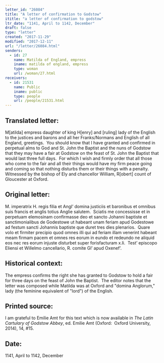 ```yaml
---
letter_id: "26084"
title: "A letter of confirmation to Godstow"
ititle: "a letter of confirmation to godstow"
ltr_date: "1141, April to 1142, December"
draft: false
type: "letter"
created: "2017-11-29"
modified: "2017-12-11"
url: "/letter/26084.html"
senders:
  - id: 27
    name: Matilda of England, empress
    iname: matilda of england, empress
    type: woman
    url: /woman/27.html
receivers:
  - id: 21531
    name: Public
    iname: public
    type: people
    url: /people/21531.html
---
```

<h2> Translated letter:</h2><p>M[atilda] empress daughter of king H[enry] and [ruling] lady of the English to the justices and barons and all her Franks/Normans and English of all England, greetings.&nbsp; You should know that I have granted and confirmed in perpetual alms to God and St. John the Baptist and the nuns of Godstow that they may have a fair at Godstow on the feast of St. John the Baptist that would last three full days.&nbsp; For which I wish and firmly order that all those who come to the fair and all their things would have my firm peace going and coming so that nothing disturbs them or their things with a penalty.&nbsp; Witnessed by the bishop of Ely and chancellor William, R[obert] count of Gloucester at Oxford.&nbsp;</p><h2 class="mt-4"> Original letter:</h2><p>M. imperatrix H. regis filia et Angl’ domina justiciis et baronibus et omnibus suis francis et anglis totius Anglie salutem.&nbsp; Sciatis me concessisse et in perpetuam elemosinam confirmasse deo et sancto Johanni baptiste et sanctimonialibus de Godestowe ut habeant unam feriam apud Godestowe ad festum sancti Johannis baptiste que duret tres dies plenarios.&nbsp; Quare volo et firmiter precipio quod omnes illi qui ad feriam illam venerint habeant meam firmam pacem et omnes res eorum in eundo et redeundo ne aliquid eos nec res eorum injuste disturbet super forisfacturam x.li.&nbsp; Test’ episcopo Eliensi et Willelmo cancellario, R. comite Gl’ apud Oxenef’.</p><h2 class="mt-4"> Historical context:</h2><p>The empress confirms the right she has granted to Godstow to hold a fair for three days on the feast of John the Baptist.&nbsp; The editor notes that the letter was composed while Matilda was at Oxford and "domina Anglorum," lady (the feminine equivalent of "lord") of the English.</p><h2 class="mt-4"> Printed source:</h2><p>I am grateful to Emilie Amt for this text which is now available in&nbsp;<i>The Latin Cartulary of Godstow Abbey</i>, ed. Emilie Amt (Oxford:&nbsp; Oxford University, 2014), 14, #15.</p><h2 class="mt-4"> Date:</h2>1141, April to 1142, December